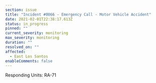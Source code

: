 ```yaml
---
section: issue
title: "Incident #0066 - Emergency Call - Motor Vehicle Accident"
date: 2021-02-01T22:38:17.613Z
status: in_progress
pinned: ""
current_severity: monitoring
max_severity: monitoring
duration: ""
resolved_on: ""
affected:
  - East Los Santos
enableComments: false
---
```

Responding Units: RA-71